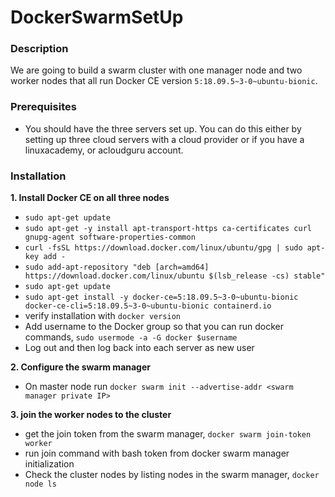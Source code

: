 # DockerSwarmSetUp
### Description
We are going to build a swarm cluster with one manager node and two worker nodes that all run Docker CE version `5:18.09.5~3-0~ubuntu-bionic`.

### Prerequisites
- You should have the three servers set up. You can do this either by setting up three cloud servers with a cloud provider or if you have a linuxacademy, or acloudguru account.


### Installation
**1. Install Docker CE on all three nodes**
  - `sudo apt-get update`
  - `sudo apt-get -y install apt-transport-https ca-certificates curl gnupg-agent software-properties-common`
  - `curl -fsSL https://download.docker.com/linux/ubuntu/gpg | sudo apt-key add -`
  - `sudo add-apt-repository "deb [arch=amd64] https://download.docker.com/linux/ubuntu $(lsb_release -cs) stable"`
  - `sudo apt-get update`
  - `sudo apt-get install -y docker-ce=5:18.09.5~3-0~ubuntu-bionic docker-ce-cli=5:18.09.5~3-0~ubuntu-bionic containerd.io`
  - verify installation with `docker version`
  - Add username to the Docker group so that you can run docker commands, `sudo usermode -a -G docker $username`
  - Log out and then log back into each server as new user


**2. Configure the swarm manager**
  - On master node run `docker swarm init --advertise-addr <swarm manager private IP>`


**3. join the worker nodes to the cluster**
  - get the join token from the swarm manager, `docker swarm join-token worker`
  - run join command with bash token from docker swarm manager initialization
  - Check the cluster nodes by listing nodes in the swarm manager, `docker node ls`

